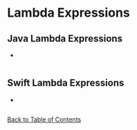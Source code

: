 # Lambda Expressions

## Java Lambda Expressions

* 

```Java

```

## Swift Lambda Expressions

*

```Swift

```

[Back to Table of Contents](README.md)
